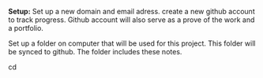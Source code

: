 **Setup:**
Set up a new domain and email adress.
create a new github account to track progress. Github account will also serve as a prove of the work and a portfolio. 

Set up a folder on computer that will be used for this project. This folder will be synced to github. The folder includes these notes. 

cd 
